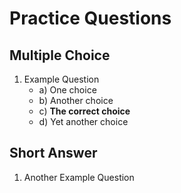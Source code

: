 # Practice Questions

## Multiple Choice

1. Example Question
    - a) One choice
    - b) Another choice
    - c) **The correct choice**
    - d) Yet another choice






## Short Answer

1. Another Example Question
